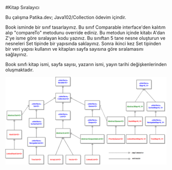 #Kitap Sıralayıcı

Bu çalışma Patika.dev; Java102/Collection ödevim içindir.


Book isminde bir sınıf tasarlayınız.
Bu sınıf Comparable interface'den kalıtım alıp "compareTo" metodunu override ediniz.
Bu metodun içinde kitabı A'dan Z'ye isme göre sıralayan kodu yazınız.
Bu sınıftan 5 tane nesne oluşturun ve nesneleri Set tipinde bir yapısında saklayınız.
Sonra ikinci kez Set tipinden bir veri yapısı kullanın ve kitapları sayfa sayısına göre sıralamasını sağlayınız.

Book sınıfı kitap ismi, sayfa sayısı, yazarın ismi, yayın tarihi değişkenlerinden oluşmaktadır.


![Collections](src\main\resources\images\img.png)


